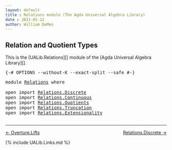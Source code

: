 ```yaml
---
layout: default
title : Relations module (The Agda Universal Algebra Library)
date : 2021-01-12
author: William DeMeo
---
```


## <a id="relation-and-quotient-types">Relation and Quotient Types</a>

This is the [UALib.Relations][] module of the [Agda Universal Algebra Library][].

<pre class="Agda">
<a id="302" class="Symbol">{-#</a> <a id="306" class="Keyword">OPTIONS</a> <a id="314" class="Pragma">--without-K</a> <a id="326" class="Pragma">--exact-split</a> <a id="340" class="Pragma">--safe</a> <a id="347" class="Symbol">#-}</a>
</pre>

<pre class="Agda">
<a id="376" class="Keyword">module</a> <a id="383" href="Relations.html" class="Module">Relations</a> <a id="393" class="Keyword">where</a>

<a id="400" class="Keyword">open</a> <a id="405" class="Keyword">import</a> <a id="412" href="Relations.Discrete.html" class="Module">Relations.Discrete</a>
<a id="431" class="Keyword">open</a> <a id="436" class="Keyword">import</a> <a id="443" href="Relations.Continuous.html" class="Module">Relations.Continuous</a>
<a id="464" class="Keyword">open</a> <a id="469" class="Keyword">import</a> <a id="476" href="Relations.Quotients.html" class="Module">Relations.Quotients</a>
<a id="496" class="Keyword">open</a> <a id="501" class="Keyword">import</a> <a id="508" href="Relations.Truncation.html" class="Module">Relations.Truncation</a>
<a id="529" class="Keyword">open</a> <a id="534" class="Keyword">import</a> <a id="541" href="Relations.Extensionality.html" class="Module">Relations.Extensionality</a>

</pre>

-------------------------------------

<p></p>

[← Overture.Lifts](Overture.Lifts.html)
<span style="float:right;">[Relations.Discrete →](Relations.Discrete.html)</span>

{% include UALib.Links.md %}
